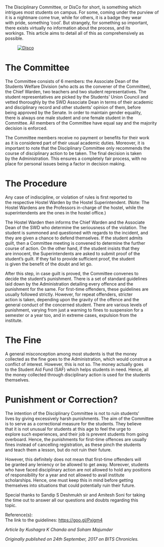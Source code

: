 <p><!-- wp:paragraph --></p>
<p>The Disciplinary Committee, or DisCo for short, is something which<br />
intrigues most students on campus. For some, coming under the purview of<br />
 it is a nightmare come true, while for others, it is a badge they wear<br />
with pride, something ‘cool’. But strangely, for something so important,<br />
 there exists virtually no information about the process, and its<br />
workings. This article aims to detail all of this as comprehensively as<br />
possible.</p>
<p><!-- /wp:paragraph --></p>
<p><!-- wp:image {"linkDestination":"custom"} --></p>
<figure class="wp-block-image"><a href="https://github.com/journal-club/wiki-data/blob/master/uploads/news/disco.jpg" target="_blank" rel="noreferrer noopener" /><img src="{{ site.baseurl }}/assets/2018/04/disco.jpg" alt="Disco" /></figure>
<p><!-- /wp:image --></p>
<p><!-- wp:heading {"level":1} --></p>
<h1><a href="https://github.com/journal-club/wiki-data/blob/master/news/spotlight/discos.md#the-committee"></a></h1>
<p><!-- /wp:heading --></p>
<p><!-- wp:heading {"level":1} --></p>
<h1>The Committee</h1>
<p><!-- /wp:heading --></p>
<p><!-- wp:paragraph --></p>
<p>The Committee consists of 6 members: the Associate Dean of the<br />
Students Welfare Division (who acts as the convener of the Committee),<br />
the Chief Warden, two teachers and two student representatives. The<br />
student representatives are picked by the Students’ Union Council and<br />
vetted thoroughly by the SWD Associate Dean in terms of their academic<br />
and disciplinary record and other students’ opinion of them, before<br />
being approved by the Senate. In order to maintain gender equality,<br />
there is always one male student and one female student in the<br />
Committee. All members of the Committee have equal say and the majority<br />
decision is enforced.</p>
<p><!-- /wp:paragraph --></p>
<p><!-- wp:paragraph --></p>
<p>The Committee members receive no payment or benefits for their work<br />
as it is considered part of their usual academic duties. Moreover, it is<br />
 important to note that the Disciplinary Committee only recommends the<br />
course of disciplinary action to be taken. The final decision is taken<br />
by the Administration. This ensures a completely fair process, with no<br />
place for personal issues being a factor in decision making.</p>
<p><!-- /wp:paragraph --></p>
<p><!-- wp:heading {"level":1} --></p>
<h1><a href="https://github.com/journal-club/wiki-data/blob/master/news/spotlight/discos.md#the-procedure"></a></h1>
<p><!-- /wp:heading --></p>
<p><!-- wp:heading {"level":1} --></p>
<h1>The Procedure</h1>
<p><!-- /wp:heading --></p>
<p><!-- wp:paragraph --></p>
<p>Any case of indiscipline, or violation of rules is first reported to<br />
the respective Hostel Warden by the Hostel Superintendent. (Note: The<br />
Hostel Wardens are the Professors in-charge of the hostel, while the<br />
superintendents are the ones in the hostel office.)</p>
<p><!-- /wp:paragraph --></p>
<p><!-- wp:paragraph --></p>
<p>The Hostel Warden then informs the Chief Warden and the Associate<br />
Dean of the SWD who determine the seriousness of the violation. The<br />
student is summoned and questioned with regards to the incident, and<br />
they are given a chance to defend themselves. If the student admits<br />
guilt, then a Committee meeting is convened to determine the further<br />
course of action. On the other hand, if the student insists that they<br />
are innocent, the Superintendents are asked to submit proof of the<br />
student’s guilt. If they fail to provide sufficient proof, the student<br />
is given the benefit of the doubt and let go.</p>
<p><!-- /wp:paragraph --></p>
<p><!-- wp:paragraph --></p>
<p>After this step, in case guilt is proved, the Committee convenes to<br />
decide the student’s punishment. There is a set of standard guidelines<br />
laid down by the Administration detailing every offence and the<br />
punishment for the same. For first-time offenders, these guidelines are<br />
usually followed strictly. However, for repeat offenders, stricter<br />
action is taken, depending upon the gravity of the offence and the<br />
general conduct of the concerned student. There are various levels of<br />
punishment, varying from just a warning to fines to suspension for a<br />
semester or a year too, and in extreme cases, expulsion from the<br />
institute.</p>
<p><!-- /wp:paragraph --></p>
<p><!-- wp:heading {"level":1} --></p>
<h1><a href="https://github.com/journal-club/wiki-data/blob/master/news/spotlight/discos.md#the-fine"></a></h1>
<p><!-- /wp:heading --></p>
<p><!-- wp:heading {"level":1} --></p>
<h1>The Fine</h1>
<p><!-- /wp:heading --></p>
<p><!-- wp:paragraph --></p>
<p>A general misconception among most students is that the money<br />
collected as the fine goes to the Administration, which would construe a<br />
 conflict of interest. However, this is not so. The money actually goes<br />
to the Student Aid Fund (SAF) which helps students in need. Hence, all<br />
the money collected through disciplinary action is used for the students<br />
 themselves.</p>
<p><!-- /wp:paragraph --></p>
<p><!-- wp:heading {"level":1} --></p>
<h1><a href="https://github.com/journal-club/wiki-data/blob/master/news/spotlight/discos.md#punishment-or-correction"></a></h1>
<p><!-- /wp:heading --></p>
<p><!-- wp:heading {"level":1} --></p>
<h1>Punishment or Correction?</h1>
<p><!-- /wp:heading --></p>
<p><!-- wp:paragraph --></p>
<p>The intention of the Disciplinary Committee is not to ruin students’<br />
lives by giving excessively harsh punishments. The aim of the Committee<br />
is to serve as a correctional measure for the students. They believe<br />
that it is not unusual for students at this age to feel the urge to<br />
explore such experiences, and their job is prevent students from going<br />
overboard. Hence, the punishments for first-time offences are usually<br />
fines instead of cancelling registration, as these pinch the students<br />
and teach them a lesson, but do not ruin their future.</p>
<p><!-- /wp:paragraph --></p>
<p><!-- wp:paragraph --></p>
<p>However, this definitely does not mean that first-time offenders will<br />
 be granted any leniency or be allowed to get away. Moreover, students<br />
who have faced disciplinary action are not allowed to hold any positions<br />
 of responsibility for a year and not allowed to avail institute<br />
scholarships. Hence, one must keep this in mind before getting<br />
themselves into situations that could potentially ruin their future.</p>
<p><!-- /wp:paragraph --></p>
<p><!-- wp:paragraph --></p>
<p>Special thanks to Sandip S Deshmukh sir and Amitesh Soni for taking<br />
the time out to answer all our questions and doubts regarding this<br />
topic.</p>
<p><!-- /wp:paragraph --></p>
<p><!-- wp:paragraph --></p>
<p>Reference(s):<br />
The link to the guidelines: <a href="https://goo.gl/Pxjgm4">https://goo.gl/Pxjgm4</a></p>
<p><!-- /wp:paragraph --></p>
<p><!-- wp:paragraph --></p>
<p><em>Article by Kushagra K Chanda and Soham Majumder</em></p>
<p><!-- /wp:paragraph --></p>
<p><!-- wp:paragraph --></p>
<p><em>Originally published on 24th September, 2017 on BITS Chronicles.</em></p>
<p><!-- /wp:paragraph --></p>
